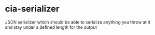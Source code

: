 # cia-serializer

JSON serializer which should be able to serialize anything you throw at it and stay under a defined length for the output
